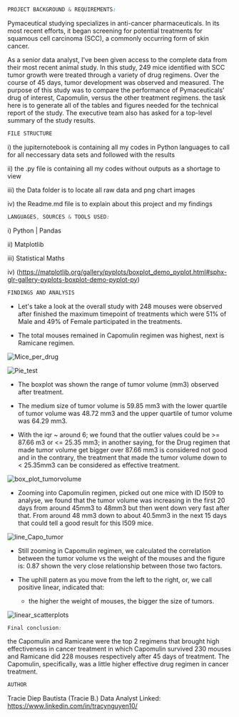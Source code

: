 
```css
PROJECT BACKGROUND & REQUIREMENTS: 
```

  Pymaceutical studying specializes in anti-cancer pharmaceuticals. In its most recent efforts, it began screening for potential treatments 
  for squamous cell carcinoma (SCC), a commonly occurring form of skin cancer.

  As a senior data analyst, I've been given access to the complete data from their most recent animal study. In this study, 249 mice 
  identified with SCC tumor growth were treated through a variety of drug regimens. Over the course of 45 days, tumor development 
  was observed and measured. The purpose of this study was to compare the performance of Pymaceuticals' drug of interest, Capomulin, 
  versus the other treatment regimens. the task here is to generate all of the tables and figures needed for the technical report 
  of the study. The executive team also has asked for a top-level summary of the study results.

```css
FILE STRUCTURE
```

  i) the jupiternotebook is containing all my codes in Python languages to call for all neccessary data sets and followed with the results

  ii) the .py file is containing all my codes without outputs as a shortage to view

  iii) the Data folder is to locate all raw data and png chart images

  iv) the Readme.md file is to explain about this project and my findings


```css
LANGUAGES, SOURCES & TOOLS USED: 
```

  i) Python | Pandas

  ii) Matplotlib

  iii) Statistical Maths

  iv) (https://matplotlib.org/gallery/pyplots/boxplot_demo_pyplot.html#sphx-glr-gallery-pyplots-boxplot-demo-pyplot-py)


```css
FINDINGS AND ANALYSIS
```

  - Let's take a look at the overall study with 248 mouses were observed after finished the maximum timepoint of treatments which were 51% 
    of Male and 49% of Female participated in the treatments. 

  - The total mouses remained in Capomulin regimen was highest, next is Ramicane regimen. 



![Mice_per_drug](https://user-images.githubusercontent.com/93897775/154182425-689f6ba0-4ae6-46d3-8263-46eff1933936.png)




![Pie_test](https://user-images.githubusercontent.com/93897775/154182444-6986a261-f572-4174-baa5-02737a9d9769.png)


  - The boxplot was shown the range of tumor volume (mm3) observed after treatment. 

  - The medium size of tumor volume is 59.85 mm3 with the lower quartile of tumor volume was 48.72 mm3 and the upper quartile of 
    tumor volume was 64.29 mm3.

  - With the iqr ~ around 6; we found that the outlier values could be >= 87.66 m3 or <= 25.35 mm3; in another saying, 
    for the Drug regimen that made tumor volume get bigger over 87.66 mm3 is considered not good and in the contrary, 
    the treatment that made the tumor volume down to < 25.35mm3 can be considered as effective treatment. 

![box_plot_tumorvolume](https://user-images.githubusercontent.com/93897775/154182479-c1ee4014-5ed9-45e8-b448-b40f190677e6.png)


  - Zooming into Capomulin regimen, picked out one mice with ID I509 to analyse, we found that the tumor volume was increasing 
    in the first 20 days from around 45mm3 to 48mm3 but then went down very fast after that. From around 48 mm3 down to about 40.5mm3 
    in the next 15 days that could tell a good result for this I509 mice. 


![line_Capo_tumor](https://user-images.githubusercontent.com/93897775/154182505-6782c530-241d-4b19-bf65-41c21ea456ff.png)



  - Still zooming in Capomulin regimen, we calculated the correlation between the tumor volume vs the weight of the mouses 
    and the figure is: 0.87 shown the very close relationship between those two factors. 

  - The uphill patern as you move from the left to the right, or, we call positive linear, indicated that: 
    + the higher the weight of mouses, the bigger the size of tumors.


![linear_scatterplots](https://user-images.githubusercontent.com/93897775/154182516-356a66da-d030-467a-bff3-a1ab9c9266fb.png)

```css
Final conclusion: 
```

  the Capomulin and Ramicane were the top 2 regimens that brought high effectiveness in cancer treatment in which Capomulin 
  survived 230 mouses and Ramicane did 228 mouses respectively after 45 days of treatment. The Capomulin, specifically, 
  was a little higher effective drug regimen in cancer treatment. 

```css
AUTHOR
```

  Tracie Diep Bautista (Tracie B.)
  Data Analyst
  Linked: https://www.linkedin.com/in/tracynguyen10/


